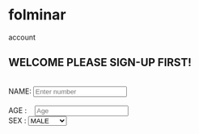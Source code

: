 folminar
========

account
<html>
<head><title>WELCOME!</title> </head>

<body>
  <form>
    <h2> WELCOME PLEASE SIGN-UP FIRST!</h2><br>
    NAME: <input type="text" name="num2" placeholder="Enter number"><br><br>
    AGE :&nbsp;&nbsp;&nbsp; <input type="text" name="num2" placeholder="Age"><br>
    SEX : <select><option>MALE</option><option>FEMALE</option><option>LGBT</option></select>
</form>
</body>
</html>
